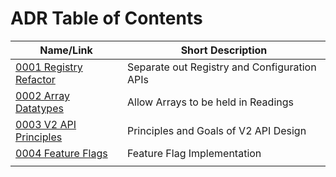 # ADR Table of Contents

| Name/Link                                          | Short Description                            |
| -------------------------------------------------- | -------------------------------------------- |
| [0001 Registry Refactor](0001-Registy-Refactor.md) | Separate out Registry and Configuration APIs |
| [0002 Array Datatypes](device-service/0002-Array-Datatypes.md) | Allow Arrays to be held in Readings |
| [0003 V2 API Principles](core/0003-V2-API-Principles.md) | Principles and Goals of V2 API Design  |
| [0004 Feature Flags](0004-Feature-Flags.md) | Feature Flag Implementation            |
|                                                    |                                              |

